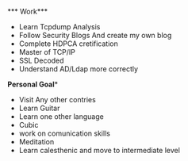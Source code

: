 *** Work***
- Learn Tcpdump Analysis
- Follow Security Blogs And create my own blog
- Complete HDPCA cretification
- Master of TCP/IP
- SSL Decoded
- Understand AD/Ldap more correctly 


****Personal Goal*****
- Visit Any other contries
- Learn Guitar
- Learn one other language
- Cubic
- work on comunication skills
- Meditation 
- Learn calesthenic and move to intermediate level

